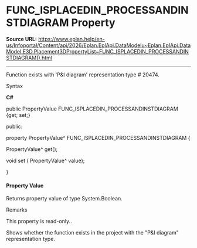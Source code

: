 # FUNC_ISPLACEDIN_PROCESSANDINSTDIAGRAM Property

**Source URL:** https://www.eplan.help/en-us/Infoportal/Content/api/2026/Eplan.EplApi.DataModelu~Eplan.EplApi.DataModel.E3D.Placement3DPropertyList~FUNC_ISPLACEDIN_PROCESSANDINSTDIAGRAM().html

---

Function exists with 'P&I diagram' representation type # 20474.

Syntax

**C#**



public PropertyValue FUNC_ISPLACEDIN_PROCESSANDINSTDIAGRAM {get; set;}

public:

property PropertyValue^ FUNC_ISPLACEDIN_PROCESSANDINSTDIAGRAM {

   PropertyValue^ get();

   void set (    PropertyValue^ value);

}


#### Property Value

Returns property value of type System.Boolean.

Remarks

This property is read-only..

Shows whether the function exists in the project with the "P&I diagram" representation type.

